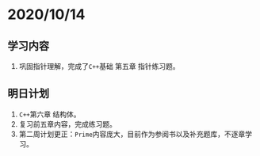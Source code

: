 # 2020/10/14

## 学习内容

1. 巩固指针理解，完成了`C++`基础 第五章 指针练习题。

## 明日计划

1. `C++`第六章 结构体。
2. 复习前五章内容，完成练习题。
3. 第二周计划更正：`Prime`内容庞大，目前作为参阅书以及补充题库，不逐章学习。

